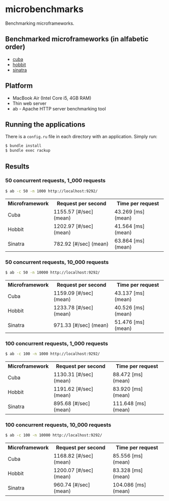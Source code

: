 # microbenchmarks

Benchmarking microframeworks.

## Benchmarked microframeworks (in alfabetic order)

* [cuba](https://github.com/soveran/cuba)
* [hobbit](https://github.com/patriciomacadden/hobbit)
* [sinatra](https://github.com/sinatra/sinatra)

## Platform

* MacBook Air (Intel Core i5, 4GB RAM)
* Thin web server
* ab - Apache HTTP server benchmarking tool

## Running the applications

There is a `config.ru` file in each directory with an application. Simply run:

```bash
$ bundle install
$ bundle exec rackup
```

## Results

### 50 concurrent requests, 1_000 requests

```bash
$ ab -c 50 -n 1000 http://localhost:9292/
```

<table>
  <tr>
    <th>Microframework</th>
    <th>Request per second</th>
    <th>Time per request</th>
  </tr>
  <tr>
    <td>Cuba</td>
    <td>1155.57 [#/sec] (mean)</td>
    <td>43.269 [ms] (mean)</td>
  </tr>
  <tr>
    <td>Hobbit</td>
    <td>1202.97 [#/sec] (mean)</td>
    <td>41.564 [ms] (mean)</td>
  </tr>
  <tr>
    <td>Sinatra</td>
    <td>782.92 [#/sec] (mean)</td>
    <td>63.864 [ms] (mean)</td>
  </tr>
</table>

### 50 concurrent requests, 10_000 requests

```bash
$ ab -c 50 -n 10000 http://localhost:9292/
```

<table>
  <tr>
    <th>Microframework</th>
    <th>Request per second</th>
    <th>Time per request</th>
  </tr>
  <tr>
    <td>Cuba</td>
    <td>1159.09 [#/sec] (mean)</td>
    <td>43.137 [ms] (mean)</td>
  </tr>
  <tr>
    <td>Hobbit</td>
    <td>1233.78 [#/sec] (mean)</td>
    <td>40.526 [ms] (mean)</td>
  </tr>
  <tr>
    <td>Sinatra</td>
    <td>971.33 [#/sec] (mean)</td>
    <td>51.476 [ms] (mean)</td>
  </tr>
</table>

### 100 concurrent requests, 1_000 requests

```bash
$ ab -c 100 -n 1000 http://localhost:9292/
```

<table>
  <tr>
    <th>Microframework</th>
    <th>Request per second</th>
    <th>Time per request</th>
  </tr>
  <tr>
    <td>Cuba</td>
    <td>1130.31 [#/sec] (mean)</td>
    <td>88.472 [ms] (mean)</td>
  </tr>
  <tr>
    <td>Hobbit</td>
    <td>1191.62 [#/sec] (mean)</td>
    <td>83.920 [ms] (mean)</td>
  </tr>
  <tr>
    <td>Sinatra</td>
    <td>895.68 [#/sec] (mean)</td>
    <td>111.648 [ms] (mean)</td>
  </tr>
</table>

### 100 concurrent requests, 10_000 requests

```bash
$ ab -c 100 -n 10000 http://localhost:9292/
```

<table>
  <tr>
    <th>Microframework</th>
    <th>Request per second</th>
    <th>Time per request</th>
  </tr>
  <tr>
    <td>Cuba</td>
    <td>1168.82 [#/sec] (mean)</td>
    <td>85.556 [ms] (mean)</td>
  </tr>
  <tr>
    <td>Hobbit</td>
    <td>1200.07 [#/sec] (mean)</td>
    <td>83.328 [ms] (mean)</td>
  </tr>
  <tr>
    <td>Sinatra</td>
    <td>960.74 [#/sec] (mean)</td>
    <td>104.086 [ms] (mean)</td>
  </tr>
</table>
